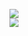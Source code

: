 [![](https://img.shields.io/badge/Made%20With-Github%20Spray-lightgrey.svg?style=for-the-badge&logo=github)](https://github.com/Annihil/github-spray#2312)  
[![](https://i.imgur.com/2DrTn0Z.gif)](https://github.com/Annihil/github-spray)